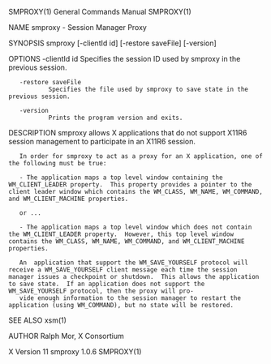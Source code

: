 SMPROXY(1)                                                                                                                                      General Commands Manual                                                                                                                                      SMPROXY(1)

NAME
       smproxy - Session Manager Proxy

SYNOPSIS
       smproxy [-clientId id] [-restore saveFile] [-version]

OPTIONS
       -clientId id
               Specifies the session ID used by smproxy in the previous session.

       -restore saveFile
               Specifies the file used by smproxy to save state in the previous session.

       -version
               Prints the program version and exits.

DESCRIPTION
       smproxy allows X applications that do not support X11R6 session management to participate in an X11R6 session.

       In order for smproxy to act as a proxy for an X application, one of the following must be true:

       - The application maps a top level window containing the WM_CLIENT_LEADER property.  This property provides a pointer to the client leader window which contains the WM_CLASS, WM_NAME, WM_COMMAND, and WM_CLIENT_MACHINE properties.

       or ...

       - The application maps a top level window which does not contain the WM_CLIENT_LEADER property.  However, this top level window contains the WM_CLASS, WM_NAME, WM_COMMAND, and WM_CLIENT_MACHINE properties.

       An  application that support the WM_SAVE_YOURSELF protocol will receive a WM_SAVE_YOURSELF client message each time the session manager issues a checkpoint or shutdown.  This allows the application to save state.  If an application does not support the WM_SAVE_YOURSELF protocol, then the proxy will pro‐
       vide enough information to the session manager to restart the application (using WM_COMMAND), but no state will be restored.

SEE ALSO
       xsm(1)

AUTHOR
       Ralph Mor, X Consortium

X Version 11                                                                                                                                         smproxy 1.0.6                                                                                                                                           SMPROXY(1)
